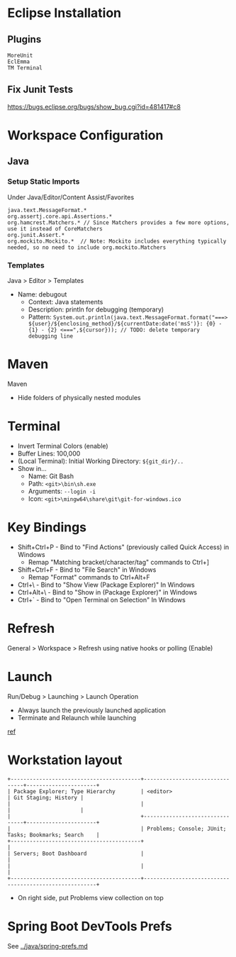 # Eclipse Installation

## Plugins
    MoreUnit
    EclEmma
    TM Terminal

## Fix Junit Tests
https://bugs.eclipse.org/bugs/show_bug.cgi?id=481417#c8

# Workspace Configuration

## Java

### Setup Static Imports
Under Java/Editor/Content Assist/Favorites
```
java.text.MessageFormat.*
org.assertj.core.api.Assertions.*
org.hamcrest.Matchers.* // Since Matchers provides a few more options, use it instead of CoreMatchers
org.junit.Assert.*
org.mockito.Mockito.*  // Note: Mockito includes everything typically needed, so no need to include org.mockito.Matchers
```
### Templates
Java > Editor > Templates
- Name: debugout
  - Context: Java statements
  - Description: println for debugging (temporary)
  - Pattern: `System.out.println(java.text.MessageFormat.format("===> ${user}/${enclosing_method}/${currentDate:date('msS')}: {0} - {1} - {2} <===",${cursor})); // TODO: delete temporary debugging line`

# Maven
Maven
- Hide folders of physically nested modules

# Terminal
- Invert Terminal Colors (enable)
- Buffer Lines: 100,000
- (Local Terminal): Initial Working Directory: `${git_dir}/..`
- Show in...
  - Name: Git Bash
  - Path: `<git>\bin\sh.exe`
  - Arguments: `--login -i`
  - Icon: `<git>\mingw64\share\git\git-for-windows.ico`

# Key Bindings
* Shift+Ctrl+P - Bind to "Find Actions" (previously called Quick Access) in Windows
  * Remap "Matching bracket/character/tag" commands to Ctrl+]
* Shift+Ctrl+F - Bind to "File Search" in Windows
  * Remap "Format" commands to Ctrl+Alt+F
* Ctrl+\\ - Bind to "Show View (Package Explorer)" In Windows
* Ctrl+Alt+\\ - Bind to "Show in (Package Explorer)" in Windows
* Ctrl+\` - Bind to "Open Terminal on Selection" In Windows

# Refresh
General > Workspace > Refresh using native hooks or polling (Enable)

# Launch
Run/Debug > Launching > Launch Operation
- Always launch the previously launched application
- Terminate and Relaunch while launching

[ref](https://stackoverflow.com/questions/1151995/is-there-a-shortcut-in-eclipse-to-re-run-the-most-recently-launched-program/1152039#1152039)

# Workstation layout
```
+-----------------------------------------+--------------------------------+----------------------+
| Package Explorer; Type Hierarchy        | <editor>                       | Git Staging; History |
|                                         |                                |                      |
|                                         +--------------------------------+----------------------+
|                                         | Problems; Console; JUnit; Tasks; Bookmarks; Search    |
+-----------------------------------------+                                                       |
| Servers; Boot Dashboard                 |                                                       |
|                                         |                                                       |
+-----------------------------------------+-------------------------------------------------------+
```
* On right side, put Problems view collection on top

# Spring Boot DevTools Prefs

See [../java/spring-prefs.md](../java/spring-prefs.md)
